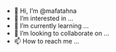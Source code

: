 - 👋 Hi, I’m @mafatahna
- 👀 I’m interested in ...
- 🌱 I’m currently learning ...
- 💞️ I’m looking to collaborate on ...
- 📫 How to reach me ...

<!---
mafatahna/mafatahna is a ✨ special ✨ repository because its `README.md` (this file) appears on your GitHub profile.
You can click the Preview link to take a look at your changes.
--->

